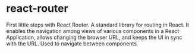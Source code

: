 # react-router
First little steps with React Router. A standard library for routing in React. It enables the navigation among views of various components in a React Application, allows changing the browser URL, and keeps the UI in sync with the URL. Used to navigate between components.
